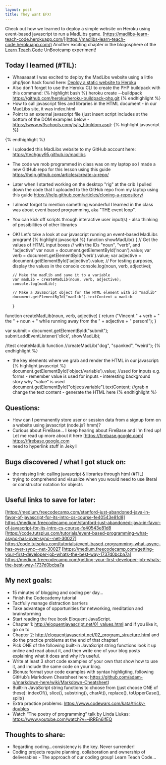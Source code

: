 ```yaml
---
layout: post
title: They want EFX!
---
```


Check out how we learned to deploy a simple website on Heroku using event-based javascript to run a
MadLibs game.  [https://madlibs-learn-teach-code.herokuapp.com/](https://madlibs-learn-teach-code.herokuapp.com/)
Another exciting chapter in the blogosphere of the [Learn Teach Code](http://learnteachcode.org/) UnBootcamp experiment!

## Today I learned (#TIL):

- Whaaaaaat I was excited to deploy the MadLibs website using a little php/json hack found here: [Deploy a static website to Heroku](https://gist.github.com/wh1tney/2ad13aa5fbdd83f6a489)
- Also don't forget to use the Heroku CLI to create the PHP buildpack with this command:
{% highlight bash %}
heroku create --buildpack https://github.com/heroku/heroku-buildpack-php.git
{% endhighlight %}
- How to call javascript files and libraries in the HTML document - in our MadLibs site, it was index.html
- Point to an external javascript file (just insert script includes at the bottom of the DOM examples below - https://www.w3schools.com/js/js_htmldom.asp):
{% highlight javascript %}
<!-- bring in local javascript file below -->
<script src="madlibs.js"></script>
<!-- bring in the socket.io library in the next line //think about bootstrap/angular/react/{next.agile.library} -->
<script type="text/javascript" src="socket.io.js"></script>
<!-- bring in jQuery library below...props to the LearnTeachCode crew for all the help! -->
<script src="jquery-x.x.x.min.js"></script>
{% endhighlight %}

- I uploaded this MadLibs website to my GitHub account here: https://techguy95.github.io/madlibs
- The code we mob programmed in class was on my laptop so I made a new GitHub repo for this lesson using this guide https://help.github.com/articles/create-a-repo/
- Later when I started working on the desktop "rig" at the crib I pulled down the code that I uploaded to the GitHub repo from my laptop using this guide https://help.github.com/articles/cloning-a-repository/
- I almost forgot to mention something wonderful I learned in the class was about event based programming, aka "THE event loop".
- You can kick off scripts through interactive user input(s) - also thinking of possibilities of other libraries
- OK! Let's take a look at our javascript running an event-based MadLibs program!
{% highlight javascript %}
function showMadLib()
  {
      // Get the values of HTML input boxes
      // with the IDs "noun", "verb", and "adjective"
      var noun = document.getElementById('noun').value;
      var verb = document.getElementById('verb').value;
      var adjective = document.getElementById('adjective').value;
      // For testing purposes, display the values in the console
      console.log(noun, verb, adjective);

      // Make the madlib and save it to a variable
      var madLib = createMadLib(noun, verb, adjective);
      console.log(madLib);

      // Make a JavaScript object for the HTML element with id "madlib"
      document.getElementById("madlib").textContent = madLib

  }

function createMadLib(noun, verb, adjective)
  {
      return ("Vincent " + verb + " the " + noun + " while running away from the " + adjective + " person!");
  }

var submit = document.getElementById("submit");
submit.addEventListener('click', showMadLib);

  //test createMadLib function
  //createMadLib("dog", "spanked", "weird");
{% endhighlight %}
- the key elements where we grab and render the HTML in our javascript:
{% highlight javascript %}
document.getElementById('object/variable').value;
//used for inputs e.g. forms - remember value is used for inputs - interesting background story why "value" is used
document.getElementById("object/variable").textContent;
//grab n change the text content - generate the HTML here
{% endhighlight %}

## Questions:

- How can I permanently store user or session data from a signup form on a website using javascript (node.js? hmm)?
- Curious about FireBase...  I keep hearing about FireBase and i'm fired up!  Let me read up more about it here [https://firebase.google.com] https://firebase.google.com
- need to hyperlink stuff in Jekyll

## Bugs discovered / what I got stuck on:

- the missing link: calling javascript & libraries through html (#TIL)
- trying to comprehend and visualize when you would need to use literal or constructor notation for objects

## Useful links to save for later:

[https://medium.freecodecamp.com/stanford-just-abandoned-java-in-favor-of-javascript-for-its-intro-cs-course-fe40543e81d8] https://medium.freecodecamp.com/stanford-just-abandoned-java-in-favor-of-javascript-for-its-intro-cs-course-fe40543e81d8
[https://code.tutsplus.com/tutorials/event-based-programming-what-async-has-over-sync--net-30027] https://code.tutsplus.com/tutorials/event-based-programming-what-async-has-over-sync--net-30027
[https://medium.freecodecamp.com/getting-your-first-developer-job-whats-the-best-way-1737d0bcba7a] https://medium.freecodecamp.com/getting-your-first-developer-job-whats-the-best-way-1737d0bcba7a

## My next goals:

- 15 minutes of blogging and coding per day...
- Finish the Codecademy tutorial
- Tactfully manage distraction barriers
- Take advantage of opportunities for networking, meditation and brainstorming
- Start reading the free book Eloquent JavaScript.
- Chapter 1: http://eloquentjavascript.net/01_values.html and if you like it, go on to
- Chapter 2: http://eloquentjavascript.net/02_program_structure.html and do the practice problems at the end of that chapter!
- Pick ONE of the following built-in JavaScript string functions look it up online and read about it, and then write one of your blog posts explaining what it does and why it’s useful.
- Write at least 3 short code examples of your own that show how to use it, and include the same code on your blog.
- (Bonus: format your code examples with syntax highligting, following GitHub’s Markdown Cheatsheet here: https://github.com/adam-p/markdown-here/wiki/Markdown-Cheatsheet)
- Built-in JavaScript string functions to choose from (just choose ONE of these): indexOf(), slice(), substring(), charAt(), replace(), toUpperCase(), split()
- Extra practice problems:
https://www.codewars.com/kata/tricky-doubles
- Watch “The poetry of programming” talk by Linda Liukas: https://www.youtube.com/watch?v=-jRREn6ifEQ

## Thoughts to share:
- Regarding coding...consistency is the key.  Never surrender!
- Coding projects require planning, collaboration and ownership of deliverables - The approach of our coding group!  Learn Teach Code...
